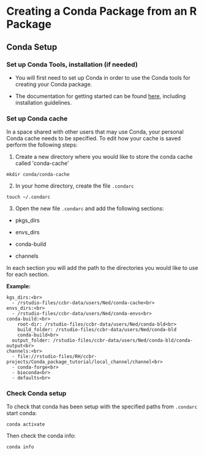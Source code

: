 # Creating a Conda Package from an R Package

## Conda Setup

### Set up Conda Tools, installation (if needed)

- You will first need to set up Conda in order to use the Conda tools for creating your Conda package. 

- The documentation for getting started can be found [here](https://conda.io/projects/conda/en/latest/user-guide/getting-started.html), including installation guidelines.

### Set up Conda cache

In a space shared with other users that may use Conda, your personal Conda cache needs to be specified. To edit how your cache is saved perform the following steps:

1) Create a new directory where you would like to store the conda cache called 'conda-cache'

  ```
  mkdir conda/conda-cache
  ```

2) In your home directory, create the file `.condarc`

```
touch ~/.condarc
```

3) Open the new file `.condarc` and add the following sections: 

- pkgs_dirs

- envs_dirs

- conda-build

- channels

In each section you will add the path to the directories you would like to use for each section. 

**Example:**

```
kgs_dirs:<br>
  - /rstudio-files/ccbr-data/users/Ned/conda-cache<br>
envs_dirs:<br>
  - /rstudio-files/ccbr-data/users/Ned/conda-envs<br>
conda-build:<br>
    root-dir: /rstudio-files/ccbr-data/users/Ned/conda-bld<br>
    build_folder: /rstudio-files/ccbr-data/users/Ned/conda-bld
    conda-build<br>
  output_folder: /rstudio-files/ccbr-data/users/Ned/conda-bld/conda-output<br>
channels:<br>
  - file://rstudio-files/RH/ccbr-projects/Conda_package_tutorial/local_channel/channel<br>
  - conda-forge<br>
  - bioconda<br>
  - defaults<br>
```

### Check Conda setup

To check that conda has been setup with the specified paths from `.condarc` start conda:

```
conda activate
```

Then check the conda info:

```
conda info
```